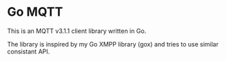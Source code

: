 # Go MQTT

This is an MQTT v3.1.1 client library written in Go.

The library is inspired by my Go XMPP library (gox) and tries to use similar consistant API.
